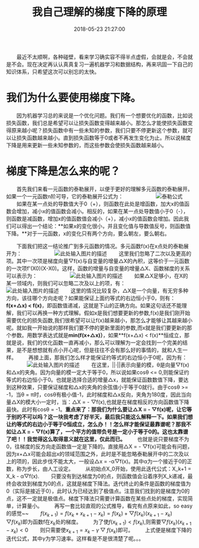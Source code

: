 ﻿---
title: 我自己理解的梯度下降的原理
date: 2018-05-23 21:27:00
categories:
  - 机器学习
tags:
  - 梯度下降
mathjax: true
description: 思考了一晚上总算是稍微理解一些了！！！开心！
---

&emsp;&emsp;最近不太顺啊，各种碰壁，看来学习确实容不得半点虚假，会就是会，不会就是不会。现在决定再认认真真复习一遍机器学习和数据结构，再来巩固一下自己的知识体系，只希望这次可以别忘的太快。

# 我们为什么要使用梯度下降。
&emsp;&emsp;因为机器学习总的来说是一个优化问题。我们有一个想要优化的函数，比如说损失函数，我们总是希望可以让损失函数变得越来越小。那怎么才能使损失函数变得原来越小呢？损失函数中有一些未知的参数，我们只要不停更新这个参数，就可以让损失函数越来越小。直到损失函数等于0或者不再发生变化为止。所以说梯度下降是用来更新一些未知参数的，而这些参数会使损失函数越来越小。



# 梯度下降是怎么来的呢？
&emsp;&emsp;首先我们来看一元函数的泰勒展开，以便于更好的理解多元函数的泰勒展开。如果一个一元函数n阶可导，它的泰勒展开公式为：
&emsp;&emsp;&emsp;&emsp;&emsp;&emsp;![泰勒公式][1]
&emsp;&emsp;如果在某一点处的导数值大于0（+），则函数在此处是增函数，加大x的值函数会增加，减小x的值函数会减小。相反的，如果在某一点处导数值小于0（-），则函数是减函数，增加x的值函数值会减小（+），减小x的值函数会增加。因此我们可以得出一个结论：**如果x的变化很小，并且变化值与导数值反号，则函数值下降。**对于一元函数，x的变化只有两个方向，要么朝左，要么朝右。

&emsp;&emsp;下面我们把这一结论推广到多元函数的情况。多元函数f(x)在x点处的泰勒展开为：
&emsp;&emsp;&emsp;&emsp;&emsp;&emsp;![此处输入图片的描述][2]
&emsp;&emsp;这里我们忽略了二次以及更高的项。其中一次项是梯度向量▽f(x)与自变量的增量△X的內积，这等价于一元函数的一次项f'(X0)(X-X0)。这样，函数的增量与自变量的增量△X、函数梯度的关系可以表示为：
&emsp;&emsp;&emsp;&emsp;&emsp;&emsp;![此处输入图片的描述][3]
&emsp;&emsp;如果△X足够小，在X的某一领域内，则我们可以忽略二次及以上的项，有：
&emsp;&emsp;&emsp;&emsp;&emsp;&emsp;![此处输入图片的描述][4]
&emsp;&emsp;这里的情况比较复杂，△X是一个向量，有无穷多种方向，该往哪个方向走呢？如果能保证上面约等式的右边恒小于0，则有：**f(x+△x) < f(x)**，即函数值递减，这就是下山的正确方向。如果这句话还不能理解，我们可以再换一种方式理解。假如x是我们想要更新的参数,f(x)是我们刚开始需要优化的损失函数,我们很希望可以让f(x)越来越小，那怎么才能够让其越来越小呢。就如我一开始说的那样我们要不停的更新里面的参数,而x就是我们要更新的那个参数。用数学表达式就是**min(f(x+△x)）**，如果**f(x+△x) < f(x)**恒成立，那就是说，我们的优化函数一直再减小，那么可以理解为一定会找到一个完美的结果，是不是想想就有点小开心呢，但是往往不会有那么好的事情的，就和人生一样。
&emsp;&emsp;再接上面，那我们怎么样才能保证约等式的右边恒小于0呢，因为有：
&emsp;&emsp;&emsp;&emsp;![此处输入图片的描述][5]
&emsp;&emsp;在这里，||·||表示向量的模，θ是向量▽f(x)和△x的夹角。因为向量的模一定大于等于0，所以说如果cosθ <= 0,则能保证约等式的右边恒小于0。也就是选择合适的增量△x，就能保证函数数值下降，要达到这种效果，只要保证梯度和△x的夹角的余弦值小于等于0就行。由于cosθ >= -1，当θ = π时，cosθ有极小值-1，此时梯度和△x反向，夹角为180度，因此当向量△X的模大小一定时，当：△X = - ▽f(x),也就是在梯度相反的方向函数值下降最快。此时有cosθ = -1。**重点来了：那我们为什么要让△X = - ▽f(x)呢，让它等于别的不可以吗？这一块我考虑了好半天，最后我只能这么解释一下。如果我们想让约等式的右边小于等于0恒成立，怎么办！！怎么样才能保证最靠谱呢？那我不如让△X = - ▽f(x)算了，一个平方的值带负号是一定小于等于0的。这也太靠谱了吧！！我觉得这么取得意义就在这里，仅此而已。**
&emsp;&emsp;也就是说只要梯度不为0，往梯度的反方向走函数值一定是下降的。直接用△X = - ▽f(x)可能会有问题，因为x+△x可能会超出x的领域范围之外，此时是不能忽略泰勒展开中的二次及以上的项的，因此步伐不能太大，一般设△x = -α▽f(x)。其中α为一个接近于0的正数，称为步长，由人工设定。
&emsp;&emsp;从初始点X_0开始，使用此迭代公式：X_k+1 = X_k - α▽f(x).
&emsp;&emsp;只要没有到达梯度为0的点，则函数值会沿着序列X_k递减，最终会收敛到梯度为0的点，这就是梯度下降法。迭代终止的条件是函数的梯度值为0（实际是接近于0），此时认为已经达到了极值点。注意我们找到的是梯度为0的点，这不一定就是极值点。梯度下降法只需要计算函数在某些点处的梯度，实现简单，计算量小。
&emsp;&emsp;再写一套比较直观的公式推导，看完有点原来如此，so easy的感觉~~
&emsp;&emsp;$f(x_{k+1}) = f(x_k + x_{k+1} - x_k) = f(x_k) + ▽f(x_k)(x_{k+1} - x_k)$
&emsp;&emsp;$▽f(x_k)$即为函数f在$x_k$处的梯度。
&emsp;&emsp;为了使$f(x_{k+1}) < f(x_k)$,则需要$▽f(x_k)(x_{k+1} - x_k)<0$
&emsp;&emsp;则只需要使$x_{k+1}=x_k - \gamma▽f(x_k)$即可。
&emsp;&emsp;上式便是梯度下降的迭代公式，其中$\gamma$为学习速率。这样看是不是很清楚了呢。。。


  [1]: http://wx1.sinaimg.cn/mw690/72fdc620ly1frm73g6o3yj20x602uaac.jpg
  [2]: http://wx3.sinaimg.cn/mw690/72fdc620ly1frm7e3gn0zj20mk028t8s.jpg
  [3]: http://wx4.sinaimg.cn/mw690/72fdc620ly1frm7r65pc0j20mu02iq31.jpg
  [4]: http://wx1.sinaimg.cn/mw690/72fdc620ly1frm7taxkn3j20mi02ejrf.jpg
  [5]: http://wx3.sinaimg.cn/mw690/72fdc620ly1frm8akufs2j20mw02adfv.jpg

